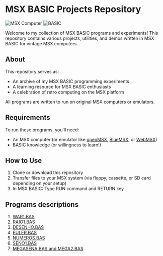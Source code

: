 # MSX BASIC Projects Repository

![MSX Computer](https://img.shields.io/badge/MSX-Computer-blue) 
![BASIC](https://img.shields.io/badge/BASIC-Programming-orange)

Welcome to my collection of MSX BASIC programs and experiments! This repository contains various projects, utilities, and demos written in MSX BASIC for vintage MSX computers.

## About

This repository serves as:
- An archive of my MSX BASIC programming experiments
- A learning resource for MSX BASIC enthusiasts
- A celebration of retro computing on the MSX platform

All programs are written to run on original MSX computers or emulators.

## Requirements

To run these programs, you'll need:
- An MSX computer (or emulator like [openMSX](https://openmsx.org/), [BlueMSX](https://www.bluemsx.com/), or [WebMSX](https://webmsx.org/))
- BASIC knowledge (or willingness to learn!)

## How to Use

1. Clone or download this repository
2. Transfer files to your MSX system (via floppy, cassette, or SD card depending on your setup)
3. In MSX BASIC: Type RUN command and RETURN key

## Programs descriptions

1. [WAR1.BAS](WAR1.md)
2. [RAIO1.BAS](RAIO1.MD)
3. [DESENHO.BAS](DESENHO.MD)
4. [EULER.BAS](EULER.MD)
5. [NUMEROS.BAS](NUMEROS.MD)
6. [SENO1.BAS](SENO1.MD)
7. [MEGASENA.BAS and MEGA2.BAS](MEGASENA.MD)